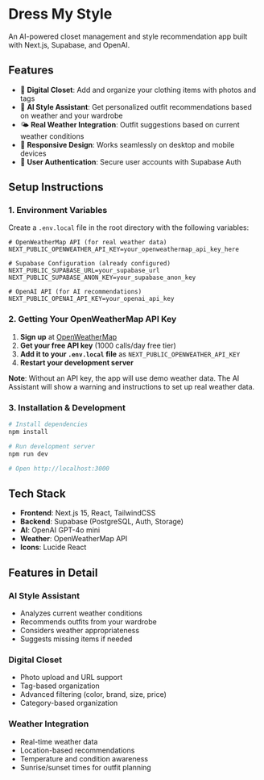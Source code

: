 # Dress My Style

An AI-powered closet management and style recommendation app built with Next.js, Supabase, and OpenAI.

## Features

- 👔 **Digital Closet**: Add and organize your clothing items with photos and tags
- 🤖 **AI Style Assistant**: Get personalized outfit recommendations based on weather and your wardrobe
- 🌤️ **Real Weather Integration**: Outfit suggestions based on current weather conditions
- 📱 **Responsive Design**: Works seamlessly on desktop and mobile devices
- 🔐 **User Authentication**: Secure user accounts with Supabase Auth

## Setup Instructions

### 1. Environment Variables

Create a `.env.local` file in the root directory with the following variables:

```env
# OpenWeatherMap API (for real weather data)
NEXT_PUBLIC_OPENWEATHER_API_KEY=your_openweathermap_api_key_here

# Supabase Configuration (already configured)
NEXT_PUBLIC_SUPABASE_URL=your_supabase_url
NEXT_PUBLIC_SUPABASE_ANON_KEY=your_supabase_anon_key

# OpenAI API (for AI recommendations)
NEXT_PUBLIC_OPENAI_API_KEY=your_openai_api_key
```

### 2. Getting Your OpenWeatherMap API Key

1. **Sign up** at [OpenWeatherMap](https://openweathermap.org/api)
2. **Get your free API key** (1000 calls/day free tier)
3. **Add it to your `.env.local` file** as `NEXT_PUBLIC_OPENWEATHER_API_KEY`
4. **Restart your development server**

**Note**: Without an API key, the app will use demo weather data. The AI Assistant will show a warning and instructions to set up real weather data.

### 3. Installation & Development

```bash
# Install dependencies
npm install

# Run development server
npm run dev

# Open http://localhost:3000
```

## Tech Stack

- **Frontend**: Next.js 15, React, TailwindCSS
- **Backend**: Supabase (PostgreSQL, Auth, Storage)
- **AI**: OpenAI GPT-4o mini
- **Weather**: OpenWeatherMap API
- **Icons**: Lucide React

## Features in Detail

### AI Style Assistant
- Analyzes current weather conditions
- Recommends outfits from your wardrobe
- Considers weather appropriateness
- Suggests missing items if needed

### Digital Closet
- Photo upload and URL support
- Tag-based organization
- Advanced filtering (color, brand, size, price)
- Category-based organization

### Weather Integration
- Real-time weather data
- Location-based recommendations
- Temperature and condition awareness
- Sunrise/sunset times for outfit planning
